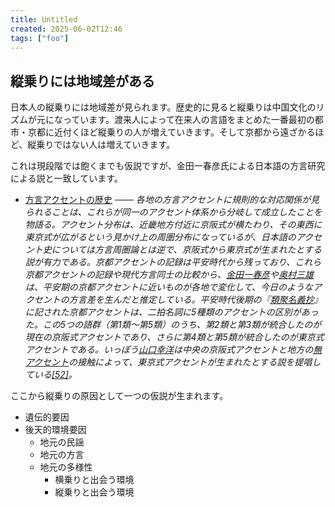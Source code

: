 ```yaml
---
title: Untitled
created: 2025-06-02T12:46
tags: ["foo"]
---
```

## 縦乗りには地域差がある
日本人の縦乗りには地域差が見られます。歴史的に見ると縦乗りは中国文化のリズムが元になっています。渡来人によって在来人の言語をまとめた一番最初の都市・京都に近付くほど縦乗りの人が増えていきます。そして京都から遠ざかるほど、縦乗りではない人は増えていきます。

これは現段階では飽くまでも仮説ですが、金田一春彦氏による日本語の方言研究による説と一致しています。

* [方言アクセントの歴史](https://ja.wikipedia.org/wiki/%E6%97%A5%E6%9C%AC%E8%AA%9E%E3%81%AE%E6%96%B9%E8%A8%80#方言アクセントの歴史)  ───  *各地の方言アクセントに規則的な対応関係が見られることは、これらが同一のアクセント体系から分岐して成立したことを物語る。アクセント分布は、近畿地方付近に京阪式が横たわり、その東西に東京式が広がるという見かけ上の周圏分布になっているが、日本語のアクセント史については方言周圏論とは逆で、京阪式から東京式が生まれたとする説が有力である。京都アクセントの記録は平安時代から残っており、これら京都アクセントの記録や現代方言同士の比較から、[金田一春彦](https://ja.wikipedia.org/wiki/%E9%87%91%E7%94%B0%E4%B8%80%E6%98%A5%E5%BD%A6 "金田一春彦")や[奥村三雄](https://ja.wikipedia.org/wiki/%E5%A5%A5%E6%9D%91%E4%B8%89%E9%9B%84 "奥村三雄")は、平安期の京都アクセントに近いものが各地で変化して、今日のようなアクセントの方言差を生んだと推定している。平安時代後期の『[類聚名義抄](https://ja.wikipedia.org/wiki/%E9%A1%9E%E8%81%9A%E5%90%8D%E7%BE%A9%E6%8A%84 "類聚名義抄")』に記された京都アクセントは、二拍名詞に5種類のアクセントの区別があった。この5つの語群（第1類〜第5類）のうち、第2類と第3類が統合したのが現在の京阪式アクセントであり、さらに第4類と第5類が統合したのが東京式アクセントである。いっぽう[山口幸洋](https://ja.wikipedia.org/wiki/%E5%B1%B1%E5%8F%A3%E5%B9%B8%E6%B4%8B "山口幸洋")は中央の京阪式アクセントと地方の[無アクセント](https://ja.wikipedia.org/wiki/%E7%84%A1%E3%82%A2%E3%82%AF%E3%82%BB%E3%83%B3%E3%83%88 "無アクセント")の接触によって、東京式アクセントが生まれたとする説を提唱している[[52]](https://ja.wikipedia.org/wiki/%E6%97%A5%E6%9C%AC%E8%AA%9E%E3%81%AE%E6%96%B9%E8%A8%80#cite_note-53)。*

ここから縦乗りの原因として一つの仮説が生まれます。

* 遺伝的要因
* 後天的環境要因
    * 地元の民謡
    * 地元の方言
    * 地元の多様性
        * 横乗りと出会う環境
        * 縦乗りと出会う環境
